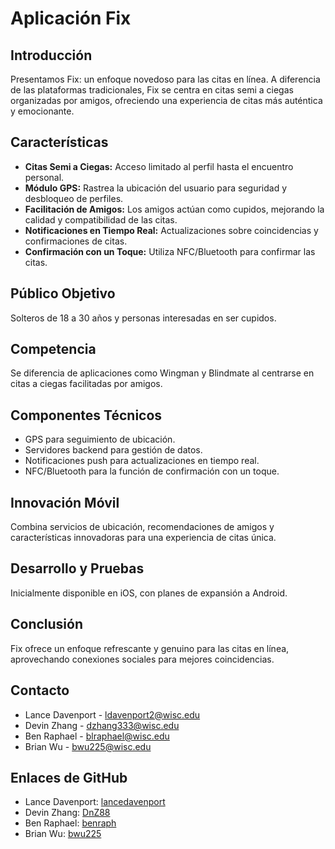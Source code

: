 # Aplicación Fix

## Introducción
Presentamos Fix: un enfoque novedoso para las citas en línea. A diferencia de las plataformas tradicionales, Fix se centra en citas semi a ciegas organizadas por amigos, ofreciendo una experiencia de citas más auténtica y emocionante.

## Características
- **Citas Semi a Ciegas:** Acceso limitado al perfil hasta el encuentro personal.
- **Módulo GPS:** Rastrea la ubicación del usuario para seguridad y desbloqueo de perfiles.
- **Facilitación de Amigos:** Los amigos actúan como cupidos, mejorando la calidad y compatibilidad de las citas.
- **Notificaciones en Tiempo Real:** Actualizaciones sobre coincidencias y confirmaciones de citas.
- **Confirmación con un Toque:** Utiliza NFC/Bluetooth para confirmar las citas.

## Público Objetivo
Solteros de 18 a 30 años y personas interesadas en ser cupidos.

## Competencia
Se diferencia de aplicaciones como Wingman y Blindmate al centrarse en citas a ciegas facilitadas por amigos.

## Componentes Técnicos
- GPS para seguimiento de ubicación.
- Servidores backend para gestión de datos.
- Notificaciones push para actualizaciones en tiempo real.
- NFC/Bluetooth para la función de confirmación con un toque.

## Innovación Móvil
Combina servicios de ubicación, recomendaciones de amigos y características innovadoras para una experiencia de citas única.

## Desarrollo y Pruebas
Inicialmente disponible en iOS, con planes de expansión a Android.

## Conclusión
Fix ofrece un enfoque refrescante y genuino para las citas en línea, aprovechando conexiones sociales para mejores coincidencias.

## Contacto
- Lance Davenport - ldavenport2@wisc.edu
- Devin Zhang - dzhang333@wisc.edu
- Ben Raphael - blraphael@wisc.edu
- Brian Wu - bwu225@wisc.edu

## Enlaces de GitHub
- Lance Davenport: [lancedavenport](https://github.com/lancedavenport)
- Devin Zhang: [DnZ88](https://github.com/DnZ88)
- Ben Raphael: [benraph](https://github.com/benraph)
- Brian Wu: [bwu225](https://github.com/bwu225)
